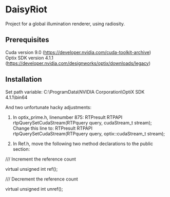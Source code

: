 # DaisyRiot
Project for a global illumination renderer, using radiosity.

## Prerequisites
Cuda version 9.0 (https://developer.nvidia.com/cuda-toolkit-archive)  
Optix SDK version 4.1.1 (https://developer.nvidia.com/designworks/optix/downloads/legacy)

## Installation
Set path variable: C:\ProgramData\NVIDIA Corporation\OptiX SDK 4.1.1\bin64

And two unfortunate hacky adjustments:

1) In optix_prime.h, linenumber 875: 
RTPresult RTPAPI rtpQuerySetCudaStream(RTPquery query, cudaStream_t stream);
Change this line to:
RTPresult RTPAPI rtpQuerySetCudaStream(RTPquery query, optix::cudaStream_t stream);

2) In Ref.h, move the following two method declarations to the public section: 

/// Increment the reference count

virtual unsigned int ref();


/// Decrement the reference count

virtual unsigned int unref();
